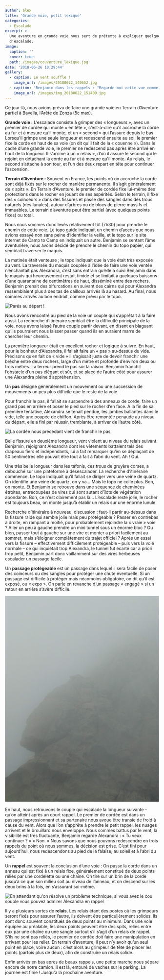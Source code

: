 ```yaml
---
author: alex
title: 'Grande voie, petit lexique'
categories:
  - Escalade
excerpt: >-
  Une aventure en grande voie nous sert de prétexte à expliquer quelques termes
  d'escalade.
image:
  caption: ''
  cover: true
  path: /images/couverture_lexique.jpg
date: '2018-06-26 10:29:44'
gallery:
  - caption: Le vent souffle !
    image_url: /images/20180622_140652.jpg
  - caption: 'Benjamin dans les rappels : "Regarde-moi cette vue comme elle est belle !"'
    image_url: /images/img_20180622_151409.jpg
---
```

Ce jour-là, nous avions prévu de faire une grande voie en Terrain d’Aventure partiel à Bavella, l’Arête de Zonza (5c max). 

**Grande voie :** L’escalade consiste à grimper des « longueurs », avec un premier de cordée qui monte « en tête », c’est-à-dire qu’il accroche la corde au fur et à mesure qu’il monte, et un « second » qui l’assure depuis le bas. Lorsqu'il grimpe une seule longueur et redescend ensuite au sol, le premier fixe la corde en haut de sa voie (on dit qu'il fait de la « couenne »). Dans le cadre d’une grande voie, le premier ne redescend pas après être arrivé en haut de la longueur. Il s’arrime à un « relais », d’où il assure le second qui le rejoint en détachant la corde au fur et à mesure qu'il monte. Au relais, le second s’attache à son tour, et l’un des deux repart en tête pour continuer l’ascension. 

**Terrain d’Aventure :** Souvent en France, les points où on accroche la corde sont déjà fixés sur le rocher de manière permanente. Il s’agit généralement de « spits ». En Terrain d’Aventure, le premier de cordée fixe lui-même des protections dans le rocher en jouant de ses aspérités. Selon le terrain, il fixe des « coinceurs » dans des fissures et passe des sangles dans des trous naturels (des lunules), autour d’arbres ou de blocs de pierre massifs et immuables. Le terrain d’aventure peut être partiel (avec quelques points fixes) ou total. 

Nous nous sommes donc levés relativement tôt (7h30) pour prendre le chemin de cette voie. Le topo guide indiquait un chemin d’accès que nous avions essayé non sans peine d’identifier la veille, et le topo sur le site internet de Camp to Camp en indiquait un autre. Benjamin se sentant l’âme aventurière, nous avons décidé de prendre le chemin du topo papier, qui semblait traverser le maquis. 

La matinée était venteuse ; le topo indiquait que la voie était très exposée au vent. La traversée du maquis couplée à l’idée de faire une voie ventée n’enchantait pas Alexandra, c’est sans entrain qu’elle a suivi Benjamin dans le maquis qui heureusement restait timide et se limitait à quelques buissons d’une quarantaine de centimètres de haut, disséminé entre des rochers. Benjamin prenait des bifurcations en suivant des cairns qui pour Alexandra ressemblaient plus à des tas de cailloux arrivés là au hasard. Au final, nous sommes arrivés au bon endroit, comme prévu par le topo.

![Parés au départ !](/images/20180622_094953.jpg)

Nous avons rencontré au pied de la voie un couple qui s’apprêtait à la faire aussi. La recherche d’itinéraire semblait être la difficulté principale de la voie, nous avons laissé l’autre couple partir devant, en disant en blaguant qu’ils pourraient nous laisser passer quand ils en auraient marre de chercher leur chemin. 

La première longueur était en excellent rocher et logique à suivre. En haut, pour le bonheur d’Alexandra, il fallait faire un « pas » au-dessus du vide. Précisons qu’en fait de « vide » il s’agissait juste de devoir franchir une brèche entre deux rochers, large d’un mètre et profonde d’environ deux ou trois mètres. La terreur prend le pas sur la raison. Benjamin franchit l’obstacle d’un pas élégant et sûr, et se place de l’autre côté pour assurer une Alexandra pleine d’appréhension. 

Un **pas** désigne généralement un mouvement ou une succession de mouvements un peu plus difficile que le reste de la voie. 

Pour franchir le pas, il fallait se suspendre à des anneaux de corde, faire un grand pas en arrière et poser le pied sur le rocher d’en face. A la fin de sa première tentative, Alexandra se tenait pendue, les jambes ballantes dans le vide, telle une poupée de chiffon. Après être remontée penaude au niveau du départ, elle a fini par réussir, tremblante, à arriver de l’autre côté.  

![La cordée nous précédant vient de franchir le pas](/images/20180622_100712.jpg)

Belle fissure en deuxième longueur, vent violent au niveau du relais suivant. Benjamin, rejoignant Alexandra dont les vêtements battaient tels des drapeaux fiers et indépendants, lui a fait remarquer qu’en se déplaçant de 50 centimètres elle pouvait être tout à fait à l’abri du vent. Ah ! Oui. 

Une très belle longueur dans les tafonis, ces trous de gruyère corses, a débouché sur une plateforme à désescalader. La recherche d’itinéraire commence. Le topo indiquait qu’il fallait se diriger vers une veine de quartz. On identifie une veine de quartz, on y va… Mais le topo ne colle plus. Bon, on monte. Et Benjamin se retrouve dans une séquence de cheminées étroites, entrecoupées de vires qui sont autant d’îlots de végétation abondante. Bon, ce n’est clairement pas là… L’escalade reste jolie, le rocher est toujours beau, on monte jusqu’à établir un relais sur une énorme lunule. 

Recherche d’itinéraire à nouveau, discussion : faut-il partir au-dessus dans la fissure raide qui semble jolie mais peu protégeable ? Passer en contrebas à droite, en rampant à moitié, pour probablement rejoindre la « vraie » voie ? Aller un peu à gauche prendre un mini tunnel sous un énorme bloc ? Ou bien, passer tout à gauche sur une vire et monter a priori facilement au sommet, mais s’éloigner complètement du trajet officiel ? Après un essai vers la fissure – effectivement difficilement protégeable – puis vers la voie normale – ce qui inquiétait trop Alexandra, le tunnel fut écarté car a priori trop petit, Benjamin part donc vaillamment sur des vires herbeuses escalader un passage facile. 

Un **passage protégeable** est un passage dans lequel il sera facile de poser des coinceurs ou des sangles pour protéger une chute éventuelle. Si un passage est difficile à protéger mais néanmoins obligatoire, on dit qu’il est exposé, ou « expo ». On parle en revanche d’un passage « engagé » si un retour en arrière s’avère difficile. 

![Ambiance purée de pois !](/images/img_20180622_140951.jpg)

En haut, nous retrouvons le couple qui escalade la longueur suivante – qu’on atteint après un court rappel. Le premier de cordée est dans un passage impressionnant et sa partenaire nous avoue être transie de froid à cause du vent. Alors que l’on s’apprête à prendre le petit rappel, les nuages arrivent et le brouillard nous enveloppe. Nous sommes battus par le vent, la visibilité est très fluctuante, Benjamin regarde Alexandra : « Tu veux continuer ? » « Non. » Nous savons que nous pouvons redescendre en trois rappels du point où nous sommes, la décision est prise. C’est fini pour aujourd’hui, nous redescendons au pied de la falaise, au soleil et à l’abri du vent. 

Un **rappel** est souvent la conclusion d’une voie : On passe la corde dans un anneau qui est fixé à un relais fixe, généralement constitué de deux points reliés par une cordelette ou une chaîne. On tire sur un brin de la corde jusqu’à ce que son milieu soit au niveau de l’anneau, et on descend sur les deux brins à la fois, en s’assurant soi-même. 

![En attendant qu'on résolve un problème technique, si vous avez le cou souple vous pouvez admirer Alexandra en rappel](/images/20180622_150654.jpg)

Il y a plusieurs sortes de **relais**. Les relais étant des postes où les grimpeurs seront fixés pour assurer l’autre, ils doivent être particulièrement solides. Ils sont donc souvent constitués de deux points au minimum. Dans une voie équipée au préalable, les deux points peuvent être des spits, reliés entre eux par une chaîne ou une sangle surtout s’il s’agit d’un relais de rappel. S’ils ne sont pas reliés, le premier de cordée doit faire une manipulation en arrivant pour les relier. En terrain d’aventure, il peut n’y avoir qu’un seul point en place, voire aucun : c’est alors au grimpeur de tête de placer les points (parfois plus de deux), afin de construire un relais solide. 

Enfin arrivés en bas après de beaux rappels, une petite marche nous sépare encore de notre camion. Il est là, entouré de vaches sur le parking. La journée est finie ! Jusqu'à la prochaine aventure.
